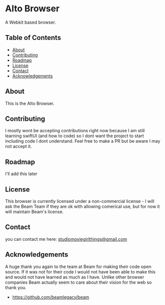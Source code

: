 # Alto Browser

A Webkit based browser.

## Table of Contents

- [About](#about)
- [Contributing](#contributing)
- [Roadmap](#roadmap)
- [License](#license)
- [Contact](#contact)
- [Acknowledgements](#acknowledgements)


## About

This is the Alto Browser.

## Contributing

I mostly wont be accepting contributions right now because I am still learning swiftUI (and how to code) so I dont want the project to start including code I dont understand. Feel free to make a PR but be aware I may not accept it.

## Roadmap

I'll add this later

## License

This browser is currently licensed under a non-commercial license - I will ask the Beam Team if they are ok with allowing comerical use, but for now it will maintain Beam's license.

## Contact

you can contact me here:
studiomoviegirlthings@gmail.com

## Acknowledgements

A huge thank you again to the team at Beam for making their code open source. If it was not for their code I would not have been able to make this and would not have learned as much as I have. Unlike other browser companies Beam actually seem to care about their vision for the web so thank you.

- https://github.com/beamlegacy/beam
